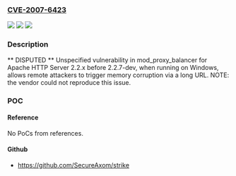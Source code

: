 ### [CVE-2007-6423](https://cve.mitre.org/cgi-bin/cvename.cgi?name=CVE-2007-6423)
![](https://img.shields.io/static/v1?label=Product&message=n%2Fa&color=blue)
![](https://img.shields.io/static/v1?label=Version&message=n%2Fa&color=blue)
![](https://img.shields.io/static/v1?label=Vulnerability&message=n%2Fa&color=brighgreen)

### Description

** DISPUTED **  Unspecified vulnerability in mod_proxy_balancer for Apache HTTP Server 2.2.x before 2.2.7-dev, when running on Windows, allows remote attackers to trigger memory corruption via a long URL.  NOTE: the vendor could not reproduce this issue.

### POC

#### Reference
No PoCs from references.

#### Github
- https://github.com/SecureAxom/strike

